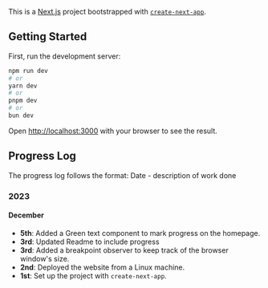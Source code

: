 This is a [Next.js](https://nextjs.org/) project bootstrapped with [`create-next-app`](https://github.com/vercel/next.js/tree/canary/packages/create-next-app).

## Getting Started

First, run the development server:

```bash
npm run dev
# or
yarn dev
# or
pnpm dev
# or
bun dev
```

Open [http://localhost:3000](http://localhost:3000) with your browser to see the result.

## Progress Log

The progress log follows the format: Date - description of work done

### 2023

#### December

- **5th**: Added a Green text component to mark progress on the homepage.
- **3rd**: Updated Readme to include progress
- **3rd**: Added a breakpoint observer to keep track of the browser window's size.
- **2nd**: Deployed the website from a Linux machine.
- **1st**: Set up the project with `create-next-app`.

